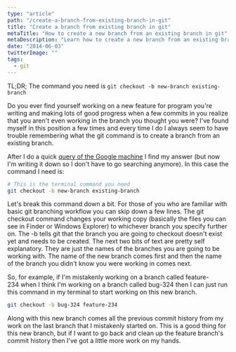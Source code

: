 ```yaml
---
type: "article"
path: "/create-a-branch-from-existing-branch-in-git"
title: "Create a branch from existing branch in git"
metaTitle: "How to create a new branch from an existing branch in git"
metaDescription: "Learn how to create a new branch from an existing branch no matter what branch you currently have checked out."
date: "2014-06-03"
twitterImage: ""
tags:
  - git
---
```


TL;DR; The command you need is `git checkout -b new-branch existing-branch`

Do you ever find yourself working on a new feature for program you're writing and making lots of good progress when a few commits in you realize that you aren't even working in the branch you thought you were? I've found myself in this position a few times and every time I do I always seem to have trouble remembering what the git command is to create a branch from an existing branch.

After I do a quick [query of the Google machine](https://www.google.com/search?q=create+a+branch+from+existing+branch+in+git) I find my answer (but now I'm writing it down so I don't have to go searching anymore). In this case the command I need is:

```bash
# This is the terminal command you need
git checkout -b new-branch existing-branch
```

Let's break this command down a bit. For those of you who are familiar with basic git branching workflow you can skip down a few lines. The git checkout command changes your working copy (basically the files you can see in Finder or Windows Explorer) to whichever branch you specify further on. The -b tells git that the branch you are going to checkout doesn't exist yet and needs to be created. The next two bits of text are pretty self explanatory. They are just the names of the branches you are going to be working with. The name of the new branch comes first and then the name of the branch you didn't know you were working in comes next.

So, for example, if I'm mistakenly working on a branch called feature-234 when I think I'm working on a branch called bug-324 then I can just run this command in my terminal to start working on this new branch.

```bash
git checkout -b bug-324 feature-234
```

Along with this new branch comes all the previous commit history from my work on the last branch that I mistakenly started on. This is a good thing for this new branch, but if I want to go back and clean up the feature branch's commit history then I've got a little more work on my hands.
